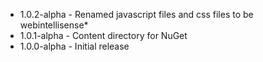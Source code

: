 * 1.0.2-alpha - Renamed javascript files and css files to be webintellisense*
* 1.0.1-alpha - Content directory for NuGet
* 1.0.0-alpha - Initial release